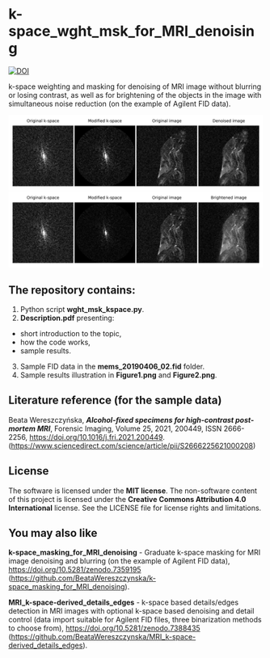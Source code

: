 # k-space_wght_msk_for_MRI_denoising

[![DOI](https://zenodo.org/badge/569083801.svg)](https://zenodo.org/badge/latestdoi/569083801)

k-space weighting and masking for denoising of MRI image without blurring or losing contrast, as well as for brightening of the objects in the image with simultaneous noise reduction (on the example of Agilent FID data).

![Figure1](Figure1.png)
![Figure2](Figure2.png)

## The repository contains:
1. Python script **wght_msk_kspace.py**.
2. **Description.pdf** presenting:
- short introduction to the topic,
- how the code works,
- sample results.
3. Sample FID data in the **mems_20190406_02.fid** folder.
4. Sample results illustration in **Figure1.png** and **Figure2.png**.

## Literature reference (for the sample data)
Beata Wereszczyńska, ***Alcohol-fixed specimens for high-contrast post-mortem MRI***, Forensic Imaging, Volume 25, 2021, 200449, ISSN 2666-2256, https://doi.org/10.1016/j.fri.2021.200449. (https://www.sciencedirect.com/science/article/pii/S2666225621000208)

## License
The software is licensed under the **MIT license**. The non-software content of this project is licensed under the **Creative Commons Attribution 4.0 International** license. See the LICENSE file for license rights and limitations.

## You may also like
**k-space_masking_for_MRI_denoising** - Graduate k-space masking for MRI image denoising and blurring (on the example of Agilent FID data), https://doi.org/10.5281/zenodo.7359195 (https://github.com/BeataWereszczynska/k-space_masking_for_MRI_denoising).

**MRI_k-space-derived_details_edges** - k-space based details/edges detection in MRI images with optional k-space based denoising and detail control
(data import suitable for Agilent FID files, three binarization methods to choose from), https://doi.org/10.5281/zenodo.7388435 (https://github.com/BeataWereszczynska/MRI_k-space-derived_details_edges).
